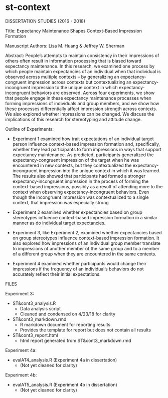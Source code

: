 # st-context
DISSERTATION STUDIES (2016 - 2018)

Title: Expectancy Maintenance Shapes Context-Based Impression Formation

Manuscript Authors: Lisa M. Huang & Jeffrey W. Sherman

Abstract:
People’s attempts to maintain consistency in their impressions of others often result in information processing that is biased toward expectancy maintenance. In this research, we examined one process by which people maintain expectancies of an individual when that individual is observed across multiple contexts – by generalizing an expectancy-congruent impression across contexts but contextualizing an expectancy-incongruent impression to the unique context in which expectancy-incongruent behaviors are observed. Across four experiments, we show that people engage in these expectancy maintenance processes when forming impressions of individuals and group members, and we show how these processes differentially affect impression strength across contexts. We also explored whether impressions can be changed. We discuss the implications of this research for stereotyping and attitude change.

Outline of Experiments:
- Experiment 1 examined how trait expectations of an individual target person influence context-based impression formation and, specifically, whether they lead participants to form impressions in ways that support expectancy maintenance. As predicted, participants generalized the expectancy-congruent impression of the target when he was encountered in new contexts, but they contextualized the expectancy-incongruent impression into the unique context in which it was learned. The results also showed that participants had formed a stronger expectancy-incongruent impression in the process of forming the context-based impressions, possibly as a result of attending more to the context when observing expectancy-incongruent behaviors. Even though the incongruent impression was contextualized to a single context, that impression was especially strong


- Experiment 2 examined whether expectancies based on group stereotypes influence context-based impression formation in a similar manner as do individual target expectancies. 
- Experiment 3, like Experiment 2, examined whether expectancies based on group stereotypes influence context-based impression formation. It also explored how impressions of an individual group member translate to impressions of another member of the same group and to a member of a different group when they are encountered in the same contexts. 
- Experiment 4 examined whether participants would change their impressions if the frequency of an individual’s behaviors do not accurately reflect their initial expectations.

FILES

Experiment 3:
- ST&cont3_analysis.R 
    - Data analysis script
    - Cleaned and condensed on 4/23/18 for clarity
- ST&cont3_markdown.rmd 
    - R markdown document for reporting results
    - Provides the template for report but does not contain all results
- ST&cont3_report.html 
    - html report generated from ST&cont3_markdown.rmd

Experiment 4a:
- evalAT4_analysis.R (Experiment 4a in dissertation)
    - (Not yet cleaned for clarity)

Experiment 4b:
- evalAT5_analysis.R (Experiment 4b in dissertation)
    - (Not yet cleaned for clarity)
